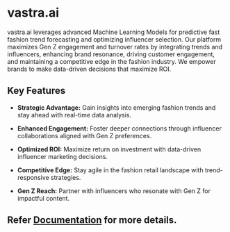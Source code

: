 # vastra.ai

vastra.ai leverages advanced Machine Learning Models for predictive fast fashion trend forecasting and optimizing influencer selection. Our platform maximizes Gen Z engagement and turnover rates by integrating trends and influencers, enhancing brand resonance, driving customer engagement, and maintaining a competitive edge in the fashion industry. We empower brands to make data-driven decisions that maximize ROI.

## Key Features

- **Strategic Advantage:** Gain insights into emerging fashion trends and stay ahead with real-time data analysis.
  
- **Enhanced Engagement:** Foster deeper connections through influencer collaborations aligned with Gen Z preferences.

- **Optimized ROI:** Maximize return on investment with data-driven influencer marketing decisions.

- **Competitive Edge:** Stay agile in the fashion retail landscape with trend-responsive strategies.

- **Gen Z Reach:** Partner with influencers who resonate with Gen Z for impactful content.

## Refer [Documentation](https://github.com/12amogha/vastra.ai/blob/main/Documentation.md) for more details.


